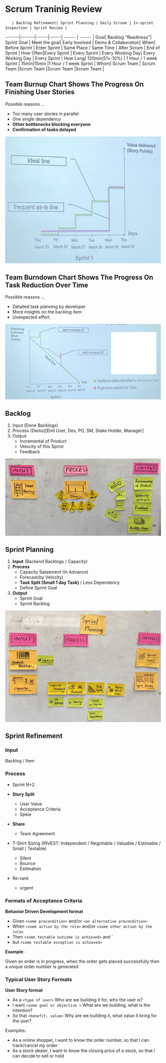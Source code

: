 # **Scrum Traninig Review**




       | Backlog Refinement| Sprint Planning | Daily Scruem | In-sprint Inspection | Sprint Review |
-------|-------|------|------| ------ | ------ |
 Goal| Backlog "Readiness"| Sprint Goal  | Meet the goal| Early Involved | Demo & Collaboration| 
 When| Before Sprint | Enter Sprint  | Same Place / Same Time  | After Scrum | End of Sprint | 
 How Often|Every Sprint | Every Sprint  | Every Working Day| Every Working Day | Every Sprint | 
 How Long| 120min(5%-10%) | 1 Hour / 1 week Sprint | 15min|15min |1 Hour / 1 week Sprint |
 Whom| Scrum Team | Scrum Team |Scrum Team |Scrum Team |Scrum Team | 
 
## Team Burnup Chart Shows The Progress On Finishing User Stories 

Possible reasons ... 

* Too many user stories in parallel 
* One single dependency 
* **Other bottlenecks blocking everyone** 
* **Confirmation of tasks delayed** 

![Alt Image Text](images/15_2.png "body image") 

## Team Burndown Chart Shows The Progress On Task Reduction Over Time 

Possible reasons ... 

* Detailed task planning by developer 
* More insights on the backlog item 
* Unexpected effort 

![Alt Image Text](images/15_3.png "body image") 


## Backlog

1. Input (Done Backlogs)
2. Process (Demo)[End User, Dev, PO, SM, Stake Holder, Manager]
3. Output
	* Incremental of Product
	* Velocity of this Sprint  
	* Feedback

![Alt Image Text](images/15_1.png "body image") 

## Sprint Planning

1. **Input** (Backend Backlogs / Capacity)
2. **Process** 
	* Capacity Sataement (In Advance)
	* Forecast(by Velocity)
	* **Task Split (Small 1 day Task)**  / Less Dependency
	* Define Sprint Goal
3. **Output**
	* Sprint Goal
	* Sprint Backlog

![Alt Image Text](images/15_4.png "body image") 
	

## Sprint Refinement

### Input

Backlog / Item 

### Process

* Sprint N+2
* **Story Split**
	* User Value
	* Acceptance Criteria
	* Spkie

* **Share** 
	* Team Agreement

* T-Shirt Sizing (INVEST: Independent / Negotiable / Valuable / Estimable / Small / Testable)
	* Silent
	* Bounce
	* Estimation

* Re-rank
	* urgent


### **Formats of Acceptance Criteria** 

**Behavior Driven Development format** 

* Given `<some precondition>` and/or `<an alternative precondition>` 
* When `<some action by the role>` and/or `<some other action by the role>` 
* Then `<some testable outcome is achieved>` and `<some other testable outcome is achieved>
* but `<some testable exception is achieved>` 


**Example**: 

Given an order is in progress, when the order gets placed successfully then a unique order number is generated 



### **Typical User Story Formats** 

**User Story format** 

* As a `<type of user>` Who are we building it for, who the user is? 
* I want `<some goal or objective >` What are we building, what is the intention? 
* So that `<benefit, value>` Why are we building it, what value it bring for the user? 



Examples: 

* As a online shopper, I want to know the order number, so that I can track/cancel my order 
* As a stock dealer, I want to know the closing price of a stock, so that I can decide to sell or hold 


